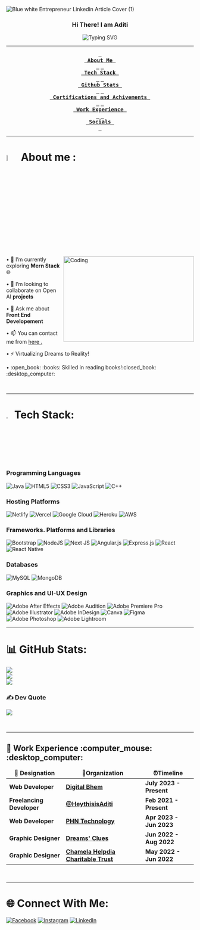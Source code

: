 
![Blue   white Entrepreneur Linkedin Article Cover (1)](https://github.com/iamaditiray/iamaditiray/assets/103599179/98d81e4b-5f9f-47dd-bf2f-e3556d87a6a3)

### <div align="center">Hi There! I am Aditi</div>  
  <p align="center"><img src="https://readme-typing-svg.herokuapp.com?font=Kalam&size=30&duration=4000&pause=800&color=F79B44&center=true&vCenter=true&width=435&lines=Nice+To+Meet+You!;I+am+a+Web+Developer%2C;And+a+UI-UX+Designer.;I+Virtualize+Dreams+to+Reality!" alt="Typing SVG" /></p>


<div align="center">
  
---

**[<kbd> <br> About Me <br> </kbd>](##AboutMe)**
**[<kbd> <br> Tech Stack <br> </kbd>](#my-opensource)**
**[<kbd> <br> Github Stats <br> </kbd>](#volunteering-experience)** 
**[<kbd> <br> Certifications and Achivements <br> </kbd>](#my-blogs)**
**[<kbd> <br> Work Experience <br> </kbd>](#work-experience)**
**[<kbd> <br> Socials <br> </kbd>](#my-blogs)**

---
</div>



# <img src = "https://i.pinimg.com/originals/3f/7e/4e/3f7e4eff7c96e9fe4b8b4b1ff3f7bdb5.gif" width = 6.5%> About me : 
<img align="right" src="https://gifdb.com/images/file/coding-girl-animation-fe7t4gejurmtof8v.gif" alt="Coding" width="350" height="230" /> 
• 🌱 I’m currently exploring <b>Mern Stack</b> 🌐</p>
• 👯 I’m looking to collaborate on Open AI 𝐩𝐫𝐨𝐣𝐞𝐜𝐭𝐬 </p>
• 💬 Ask me about <b>Front End Developement</b></p>
• 📫 You can contact me from <a href="https://mail.google.com/mail/?view=cm&fs=1&tf=1&to=imakeothersmile@gmail.com">here .</p></a>
• ⚡ Virtualizing Dreams to Reality!</p>
• :open_book: :books: Skilled in reading books!:closed_book: :desktop_computer:</p>

<br/>  

---

# <img src="https://media2.giphy.com/media/QssGEmpkyEOhBCb7e1/giphy.gif?cid=ecf05e47a0n3gi1bfqntqmob8g9aid1oyj2wr3ds3mg700bl&rid=giphy.gif" width ="3%"> Tech Stack:

###  Programming Languages

![Java](https://img.shields.io/badge/java-%23ED8B00.svg?style=for-the-badge&logo=java&logoColor=white) ![HTML5](https://img.shields.io/badge/html5-%23E34F26.svg?style=for-the-badge&logo=html5&logoColor=white) ![CSS3](https://img.shields.io/badge/css3-%231572B6.svg?style=for-the-badge&logo=css3&logoColor=white) ![JavaScript](https://img.shields.io/badge/javascript-%23323330.svg?style=for-the-badge&logo=javascript&logoColor=%23F7DF1E) ![C++](https://img.shields.io/badge/c++-%2300599C.svg?style=for-the-badge&logo=c%2B%2B&logoColor=white) 


###  Hosting Platforms
![Netlify](https://img.shields.io/badge/netlify-%23000000.svg?style=for-the-badge&logo=netlify&logoColor=#00C7B7) ![Vercel](https://img.shields.io/badge/vercel-%23000000.svg?style=for-the-badge&logo=vercel&logoColor=white) ![Google Cloud](https://img.shields.io/badge/Google%20Cloud-%234285F4.svg?style=for-the-badge&logo=google-cloud&logoColor=white) ![Heroku](https://img.shields.io/badge/heroku-%23430098.svg?style=for-the-badge&logo=heroku&logoColor=white) ![AWS](https://img.shields.io/badge/AWS-%23FF9900.svg?style=for-the-badge&logo=amazon-aws&logoColor=white) 

### Frameworks. Platforms and Libraries
![Bootstrap](https://img.shields.io/badge/bootstrap-%23563D7C.svg?style=for-the-badge&logo=bootstrap&logoColor=white) ![NodeJS](https://img.shields.io/badge/node.js-6DA55F?style=for-the-badge&logo=node.js&logoColor=white) ![Next JS](https://img.shields.io/badge/Next-black?style=for-the-badge&logo=next.js&logoColor=white) ![Angular.js](https://img.shields.io/badge/angular.js-%23E23237.svg?style=for-the-badge&logo=angularjs&logoColor=white) ![Express.js](https://img.shields.io/badge/express.js-%23404d59.svg?style=for-the-badge&logo=express&logoColor=%2361DAFB) ![React](https://img.shields.io/badge/react-%2320232a.svg?style=for-the-badge&logo=react&logoColor=%2361DAFB) ![React Native](https://img.shields.io/badge/react_native-%2320232a.svg?style=for-the-badge&logo=react&logoColor=%2361DAFB) 

###  Databases
![MySQL](https://img.shields.io/badge/mysql-%2300f.svg?style=for-the-badge&logo=mysql&logoColor=white) ![MongoDB](https://img.shields.io/badge/MongoDB-%234ea94b.svg?style=for-the-badge&logo=mongodb&logoColor=white) 

###  Graphics and UI-UX Design
![Adobe After Effects](https://img.shields.io/badge/Adobe%20After%20Effects-9999FF.svg?style=for-the-badge&logo=Adobe%20After%20Effects&logoColor=white) ![Adobe Audition](https://img.shields.io/badge/Adobe%20Audition-9999FF.svg?style=for-the-badge&logo=Adobe%20Audition&logoColor=white) ![Adobe Premiere Pro](https://img.shields.io/badge/Adobe%20Premiere%20Pro-9999FF.svg?style=for-the-badge&logo=Adobe%20Premiere%20Pro&logoColor=white) ![Adobe Illustrator](https://img.shields.io/badge/adobeillustrator-%23FF9A00.svg?style=for-the-badge&logo=adobeillustrator&logoColor=white) ![Adobe InDesign](https://img.shields.io/badge/Adobe%20InDesign-49021F?style=for-the-badge&logo=adobeindesign&logoColor=white) ![Canva](https://img.shields.io/badge/Canva-%2300C4CC.svg?style=for-the-badge&logo=Canva&logoColor=white) 	![Figma](https://img.shields.io/badge/figma-%23F24E1E.svg?style=for-the-badge&logo=figma&logoColor=white) ![Adobe Photoshop](https://img.shields.io/badge/adobephotoshop-%2331A8FF.svg?style=for-the-badge&logo=adobephotoshop&logoColor=white) ![Adobe Lightroom](https://img.shields.io/badge/Adobe%20Lightroom-31A8FF.svg?style=for-the-badge&logo=Adobe%20Lightroom&logoColor=white)

---

# 📊 GitHub Stats:

![](https://github-readme-stats.vercel.app/api?username=iamaditiray&theme=dark&hide_border=false&include_all_commits=false&count_private=false)<br/>
![](https://github-readme-streak-stats.herokuapp.com/?user=iamaditiray&theme=dark&hide_border=false)<br/>
![](https://github-readme-stats.vercel.app/api/top-langs/?username=iamaditiray&theme=dark&hide_border=false&include_all_commits=false&count_private=false&layout=compact)

### ✍️ Dev Quote
![](https://quotes-github-readme.vercel.app/api?type=horizontal&theme=dark)

  

<br/>  

---

 <h2 align="left" id = "work-experience">🚀 Work Experience :computer_mouse: :desktop_computer: </h2> 

<table>
  <thead align="center">
    <tr border: none;>
      <td><b> 💼 Designation </b></td> 
      <td><b> 🏢Organization </b></td> 
      <td><b> ⏰Timeline  </b></td> 
      </tr>
  </thead>
  <tbody> 
    <tr>
      <td> <b>Web Developer</b> </td>
      <td><a href="https://digitalbhem.com/"/><b>Digital Bhem</b></a></td>
      <td> <b>July 2023 - Present </b> </td>
   </tr>
      <tr>
      <td> <b>Freelancing Developer</b> </td>
      <td><a href="https://iamaditiray.github.io/Heythisis-Aditi/"/><b>@HeythisisAditi</b></a></td>
      <td> <b>Feb 2021 - Present </b> </td>
   </tr>
   <tr>
      <td> <b>Web Developer</b> </td>
      <td><a href="https://phntechnology.com/"/><b>PHN Technology</b></a></td>
      <td> <b>Apr 2023 - Jun 2023</b> </td>
   </tr>
   <tr>
      <td> <b>Graphic Designer</b> </td>
      <td><a href="https://www.dreamsclues.com/"/><b>Dreams' Clues</b></a></td>
      <td> <b>Jun 2022 - Aug 2022</b> </td>
   </tr>    
   <tr>
      <td> <b>Graphic Designer</b> </td>
      <td><a href="https://www.linkedin.com/company/chamela-helpdia-charitable-trust-chct/"/><b>Chamela Helpdia Charitable Trust</b></a></td>
      <td> <b>May 2022 - Jun 2022</b> </td>
   </tr>
    
   </tbody>	 
</table>

<br/>  

---

# 🌐 Connect With Me:
[![Facebook](https://img.shields.io/badge/Facebook-%231877F2.svg?logo=Facebook&logoColor=white)](https://facebook.com/https://www.facebook.com/aditiray2001/) [![Instagram](https://img.shields.io/badge/Instagram-%23E4405F.svg?logo=Instagram&logoColor=white)](https://instagram.com/https://www.instagram.com/amour_immacule/) [![LinkedIn](https://img.shields.io/badge/LinkedIn-%230077B5.svg?logo=linkedin&logoColor=white)](https://linkedin.com/in/https://www.linkedin.com/in/thisisaditi/) 


